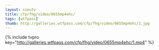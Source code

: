 ```yaml
--- 
layout: sieutv
title: cfp/fhg/video/0655mp4ehc/
tags: [wtfpass]
thumb: http://galleries.wtfpass.com/cfp/fhg/video/0655mp4ehc/1.jpg
---
```

{% include tvpro key="http://galleries.wtfpass.com/cfp/fhg/video/0655mp4ehc/1.mp4" %} 
